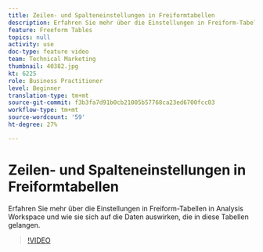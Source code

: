 ```yaml
---
title: Zeilen- und Spalteneinstellungen in Freiformtabellen
description: Erfahren Sie mehr über die Einstellungen in Freiform-Tabellen in Analysis Workspace und wie sie sich auf die Daten auswirken, die in diese Tabellen gelangen.
feature: Freeform Tables
topics: null
activity: use
doc-type: feature video
team: Technical Marketing
thumbnail: 40382.jpg
kt: 6225
role: Business Practitioner
level: Beginner
translation-type: tm+mt
source-git-commit: f3b3fa7d91b0cb21005b57768ca23ed6700fcc03
workflow-type: tm+mt
source-wordcount: '59'
ht-degree: 27%

---
```



# Zeilen- und Spalteneinstellungen in Freiformtabellen

Erfahren Sie mehr über die Einstellungen in Freiform-Tabellen in Analysis Workspace und wie sie sich auf die Daten auswirken, die in diese Tabellen gelangen.

>[!VIDEO](https://video.tv.adobe.com/v/40382/?quality=12&learn=on)

